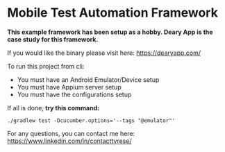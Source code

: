 # Mobile Test Automation Framework
**This example framework has been setup as a hobby. Deary App is the case study for this framework.**

If you would like the binary please visit here: https://dearyapp.com/

To run this project from cli:
* You must have an Android Emulator/Device setup
* You must have Appium server setup
* You must have the configurations setup

If all is done, **try this command:**

`./gradlew test -Dcucumber.options='--tags "@emulator"'`

For any questions, you can contact me here: https://www.linkedin.com/in/contacttyrese/
